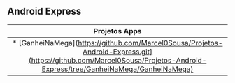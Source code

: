 ## Android Express      

| Projetos Apps |
| :-------------: |
| * [GanheiNaMega](https://github.com/Marcel0Sousa/Projetos-Android-Express.git](https://github.com/Marcel0Sousa/Projetos-Android-Express/tree/GanheiNaMega/GanheiNaMega) |

